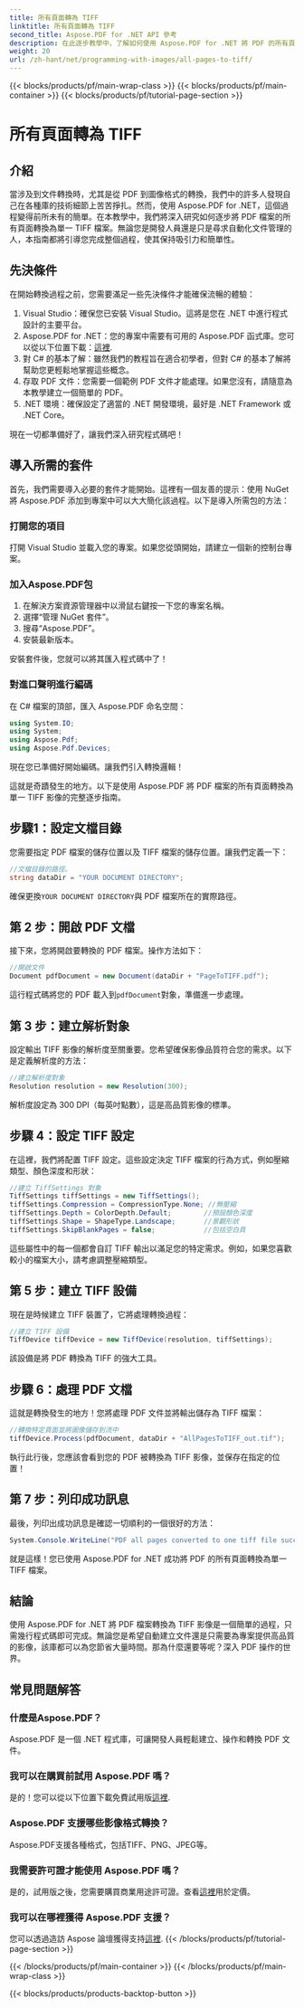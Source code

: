 ```yaml
---
title: 所有頁面轉為 TIFF
linktitle: 所有頁面轉為 TIFF
second_title: Aspose.PDF for .NET API 參考
description: 在此逐步教學中，了解如何使用 Aspose.PDF for .NET 將 PDF 的所有頁面轉換為 TIFF。輕鬆有效率的文件管理。
weight: 20
url: /zh-hant/net/programming-with-images/all-pages-to-tiff/
---
```


{{< blocks/products/pf/main-wrap-class >}}
{{< blocks/products/pf/main-container >}}
{{< blocks/products/pf/tutorial-page-section >}}

# 所有頁面轉為 TIFF

## 介紹

當涉及到文件轉換時，尤其是從 PDF 到圖像格式的轉換，我們中的許多人發現自己在各種庫的技術細節上苦苦掙扎。然而，使用 Aspose.PDF for .NET，這個過程變得前所未有的簡單。在本教學中，我們將深入研究如何逐步將 PDF 檔案的所有頁面轉換為單一 TIFF 檔案。無論您是開發人員還是只是尋求自動化文件管理的人，本指南都將引導您完成整個過程，使其保持吸引力和簡單性。

## 先決條件

在開始轉換過程之前，您需要滿足一些先決條件才能確保流暢的體驗：

1. Visual Studio：確保您已安裝 Visual Studio。這將是您在 .NET 中進行程式設計的主要平台。
2.  Aspose.PDF for .NET：您的專案中需要有可用的 Aspose.PDF 函式庫。您可以從以下位置下載：[這裡](https://releases.aspose.com/pdf/net/).
3. 對 C# 的基本了解：雖然我們的教程旨在適合初學者，但對 C# 的基本了解將幫助您更輕鬆地掌握這些概念。
4. 存取 PDF 文件：您需要一個範例 PDF 文件才能處理。如果您沒有，請隨意為本教學建立一個簡單的 PDF。
5. .NET 環境：確保設定了適當的 .NET 開發環境，最好是 .NET Framework 或 .NET Core。

現在一切都準備好了，讓我們深入研究程式碼吧！

## 導入所需的套件

首先，我們需要導入必要的套件才能開始。這裡有一個友善的提示：使用 NuGet 將 Aspose.PDF 添加到專案中可以大大簡化該過程。以下是導入所需包的方法：

### 打開您的項目

打開 Visual Studio 並載入您的專案。如果您從頭開始，請建立一個新的控制台專案。

### 加入Aspose.PDF包

1. 在解決方案資源管理器中以滑鼠右鍵按一下您的專案名稱。
2. 選擇“管理 NuGet 套件”。
3. 搜尋“Aspose.PDF”。
4. 安裝最新版本。

安裝套件後，您就可以將其匯入程式碼中了！

### 對進口聲明進行編碼

在 C# 檔案的頂部，匯入 Aspose.PDF 命名空間：

```csharp
using System.IO;
using System;
using Aspose.Pdf;
using Aspose.Pdf.Devices;
```

現在您已準備好開始編碼。讓我們引入轉換邏輯！

這就是奇蹟發生的地方。以下是使用 Aspose.PDF 將 PDF 檔案的所有頁面轉換為單一 TIFF 影像的完整逐步指南。

## 步驟1：設定文檔目錄

您需要指定 PDF 檔案的儲存位置以及 TIFF 檔案的儲存位置。讓我們定義一下：

```csharp
//文檔目錄的路徑。
string dataDir = "YOUR DOCUMENT DIRECTORY";
```

確保更換`YOUR DOCUMENT DIRECTORY`與 PDF 檔案所在的實際路徑。

## 第 2 步：開啟 PDF 文檔

接下來，您將開啟要轉換的 PDF 檔案。操作方法如下：

```csharp
//開啟文件
Document pdfDocument = new Document(dataDir + "PageToTIFF.pdf");
```

這行程式碼將您的 PDF 載入到`pdfDocument`對象，準備進一步處理。

## 第 3 步：建立解析對象

設定輸出 TIFF 影像的解析度至關重要。您希望確保影像品質符合您的需求。以下是定義解析度的方法：

```csharp
//建立解析度對象
Resolution resolution = new Resolution(300);
```

解析度設定為 300 DPI（每英吋點數），這是高品質影像的標準。

## 步驟 4：設定 TIFF 設定

在這裡，我們將配置 TIFF 設定。這些設定決定 TIFF 檔案的行為方式，例如壓縮類型、顏色深度和形狀：

```csharp
//建立 TiffSettings 對象
TiffSettings tiffSettings = new TiffSettings();
tiffSettings.Compression = CompressionType.None; //無壓縮
tiffSettings.Depth = ColorDepth.Default;        //預設顏色深度
tiffSettings.Shape = ShapeType.Landscape;       //景觀形狀
tiffSettings.SkipBlankPages = false;            //包括空白頁
```

這些屬性中的每一個都會自訂 TIFF 輸出以滿足您的特定需求。例如，如果您喜歡較小的檔案大小，請考慮調整壓縮類型。

## 第 5 步：建立 TIFF 設備

現在是時候建立 TIFF 裝置了，它將處理轉換過程：

```csharp
//建立 TIFF 設備
TiffDevice tiffDevice = new TiffDevice(resolution, tiffSettings);
```

該設備是將 PDF 轉換為 TIFF 的強大工具。

## 步驟 6：處理 PDF 文檔

這就是轉換發生的地方！您將處理 PDF 文件並將輸出儲存為 TIFF 檔案：

```csharp
//轉換特定頁面並將圖像儲存到流中
tiffDevice.Process(pdfDocument, dataDir + "AllPagesToTIFF_out.tif");
```

執行此行後，您應該會看到您的 PDF 被轉換為 TIFF 影像，並保存在指定的位置！

## 第 7 步：列印成功訊息

最後，列印出成功訊息是確認一切順利的一個很好的方法：

```csharp
System.Console.WriteLine("PDF all pages converted to one tiff file successfully!");
```

就是這樣！您已使用 Aspose.PDF for .NET 成功將 PDF 的所有頁面轉換為單一 TIFF 檔案。

## 結論

使用 Aspose.PDF for .NET 將 PDF 檔案轉換為 TIFF 影像是一個簡單的過程，只需幾行程式碼即可完成。無論您是希望自動建立文件還是只需要為專案提供高品質的影像，該庫都可以為您節省大量時間。那為什麼還要等呢？深入 PDF 操作的世界。

## 常見問題解答

### 什麼是Aspose.PDF？
Aspose.PDF 是一個 .NET 程式庫，可讓開發人員輕鬆建立、操作和轉換 PDF 文件。

### 我可以在購買前試用 Aspose.PDF 嗎？
是的！您可以從以下位置下載免費試用版[這裡](https://releases.aspose.com/).

### Aspose.PDF 支援哪些影像格式轉換？
Aspose.PDF支援各種格式，包括TIFF、PNG、JPEG等。

### 我需要許可證才能使用 Aspose.PDF 嗎？
是的，試用版之後，您需要購買商業用途許可證。查看[這裡](https://purchase.aspose.com/)用於定價。

### 我可以在哪裡獲得 Aspose.PDF 支援？
您可以透過造訪 Aspose 論壇獲得支持[這裡](https://forum.aspose.com/c/pdf/10).
{{< /blocks/products/pf/tutorial-page-section >}}

{{< /blocks/products/pf/main-container >}}
{{< /blocks/products/pf/main-wrap-class >}}

{{< blocks/products/products-backtop-button >}}
